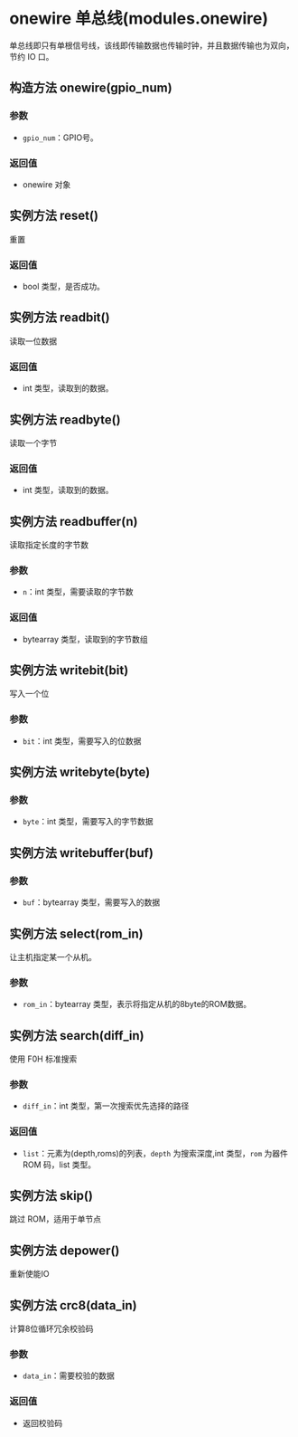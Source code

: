 onewire 单总线(modules.onewire)
=====

单总线即只有单根信号线，该线即传输数据也传输时钟，并且数据传输也为双向，节约 IO 口。

## 构造方法 onewire(gpio_num)

### 参数

* `gpio_num`：GPIO号。

### 返回值

* onewire 对象

## 实例方法 reset()

重置

### 返回值

* bool 类型，是否成功。

## 实例方法 readbit()

读取一位数据

### 返回值

* int 类型，读取到的数据。

## 实例方法 readbyte()

读取一个字节

### 返回值

* int 类型，读取到的数据。

## 实例方法 readbuffer(n)

读取指定长度的字节数

### 参数

* `n`：int 类型，需要读取的字节数

### 返回值

* bytearray 类型，读取到的字节数组

## 实例方法 writebit(bit)

写入一个位

### 参数

* `bit`：int 类型，需要写入的位数据

## 实例方法 writebyte(byte)

### 参数

* `byte`：int 类型，需要写入的字节数据

## 实例方法 writebuffer(buf)

### 参数

* `buf`：bytearray 类型，需要写入的数据

## 实例方法 select(rom_in)

让主机指定某一个从机。

### 参数

* `rom_in`：bytearray 类型，表示将指定从机的8byte的ROM数据。

## 实例方法 search(diff_in)

使用 F0H 标准搜索

### 参数

* `diff_in`：int 类型，第一次搜索优先选择的路径

### 返回值

* `list`：元素为(depth,roms)的列表，`depth` 为搜索深度,int 类型，`rom` 为器件 ROM 码，list 类型。

## 实例方法 skip()

跳过 ROM，适用于单节点

## 实例方法 depower()

重新使能IO

## 实例方法 crc8(data_in)

计算8位循环冗余校验码

### 参数

* `data_in`：需要校验的数据

### 返回值

* 返回校验码